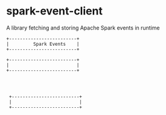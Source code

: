# spark-event-client
A library fetching and storing Apache Spark events in runtime 

```
+-------------------------+
|         Spark Events    |
+-------------------------+

+-------------------------+
|                         |
+-------------------------+




 +-------------------------+
 |                         |
 +-------------------------+
```